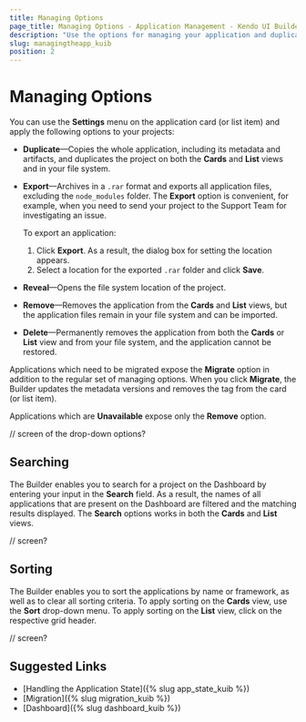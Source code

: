 ```yaml
---
title: Managing Options  
page_title: Managing Options - Application Management - Kendo UI Builder
description: "Use the options for managing your application and duplicate, export, remove, or delete it when working with the Kendo UI Builder tool."
slug: managingtheapp_kuib
position: 2
---
```


# Managing Options

You can use the **Settings** menu on the application card (or list item) and apply the following options to your projects:

* **Duplicate**&mdash;Copies the whole application, including its metadata and artifacts, and duplicates the project on both the **Cards** and **List** views and in your file system.
* **Export**&mdash;Archives in a `.rar` format and exports all application files, excluding the `node_modules` folder. The **Export** option is convenient, for example, when you need to send your project to the Support Team for investigating an issue.

    To export an application:

    1. Click **Export**. As a result, the dialog box for setting the location appears.
    2. Select a location for the exported `.rar` folder and click **Save**.

* **Reveal**&mdash;Opens the file system location of the project.
* **Remove**&mdash;Removes the application from the **Cards** and **List** views, but the application files remain in your file system and can be imported.
* **Delete**&mdash;Permanently removes the application from both the **Cards** or **List** view and from your file system, and the application cannot be restored.

Applications which need to be migrated expose the **Migrate** option in addition to the regular set of managing options. When you click **Migrate**, the Builder updates the metadata versions and removes the tag from the card (or list item).

Applications which are **Unavailable** expose only the **Remove** option.

// screen of the drop-down options?

## Searching

The Builder enables you to search for a project on the Dashboard by entering your input in the **Search** field. As a result, the names of all applications that are present on the Dashboard are filtered and the matching results displayed. The **Search** options works in both the **Cards** and **List** views.  

// screen?

## Sorting

The Builder enables you to sort the applications by name or framework, as well as to clear all sorting criteria. To apply sorting on the **Cards** view, use the **Sort** drop-down menu. To apply sorting on the **List** view, click on the respective grid header.

// screen?

## Suggested Links

* [Handling the Application State]({% slug app_state_kuib %})
* [Migration]({% slug migration_kuib %})
* [Dashboard]({% slug dashboard_kuib %})
